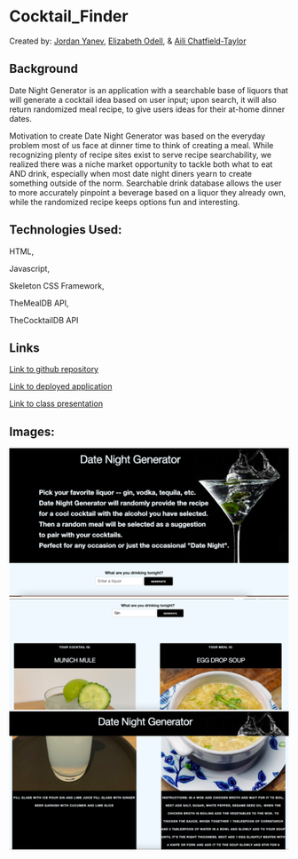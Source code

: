 # Cocktail_Finder

Created by: [Jordan Yanev](https://github.com/jyanev01), [Elizabeth Odell](https://github.com/elizabethodell), & [Aili Chatfield-Taylor](https://github.com/ailict)

## Background
Date Night Generator is an application with a searchable base of liquors that will generate a cocktail idea based on user input; upon search, it will also return randomized meal recipe, to give users ideas for their at-home dinner dates.  

Motivation to create Date Night Generator was based on the everyday problem most of us face at dinner time to think of creating a meal. While recognizing plenty of recipe sites exist to serve recipe searchability, we realized there was a niche market opportunity to tackle both what to eat AND drink, especially when most date night diners yearn to create something outside of the norm. Searchable drink database allows the user to more accurately pinpoint a beverage based on a liquor they already own, while the randomized recipe keeps options fun and interesting. 

## Technologies Used:

HTML,

Javascript,

Skeleton CSS Framework,

TheMealDB API,

TheCocktailDB API 

## Links

[Link to github repository](https://github.com/jyanev01/Cocktail_Finder)

[Link to deployed application](https://jyanev01.github.io/Cocktail_Finder/)

[Link to class presentation](https://docs.google.com/presentation/d/1p68AiGmVcEqbAGgg3e8p6IZrfnZvDJHxR5sicG-vH5w/edit?usp=sharing)


## Images:
<img src="./assets/images/deployed1.png">
<img src="./assets/images/deployed2.png">
<img src="./assets/images/deployed3.png">